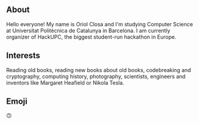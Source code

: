 ## About
Hello everyone! My name is Oriol Closa and I'm studying Computer Science at Universitat Politècnica de Catalunya in Barcelona. I am currently organizer of HackUPC, the biggest student-run hackathon in Europe.

## Interests
Reading old books, reading new books about old books, codebreaking and cryptography, computing history, photography, scientists, engineers and inventors like Margaret Heafield or Nikola Tesla.

## Emoji
🙃
